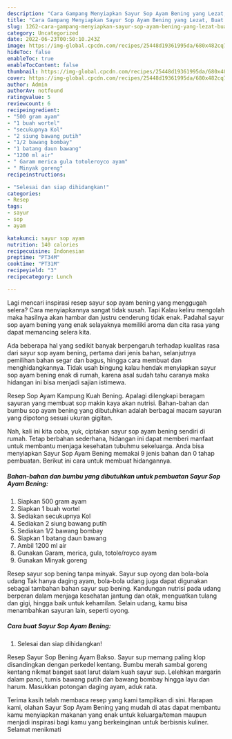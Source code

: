 ```yaml
---
description: "Cara Gampang Menyiapkan Sayur Sop Ayam Bening yang Lezat, Buat Buka Puasa Enak Banget"
title: "Cara Gampang Menyiapkan Sayur Sop Ayam Bening yang Lezat, Buat Buka Puasa Enak Banget"
slug: 1262-cara-gampang-menyiapkan-sayur-sop-ayam-bening-yang-lezat-buat-buka-puasa-enak-banget
category: Uncategorized
date: 2022-06-23T00:50:10.243Z
image: https://img-global.cpcdn.com/recipes/25448d19361995da/680x482cq70/sayur-sop-ayam-bening-foto-resep-utama.jpg
hideToc: false
enableToc: true
enableTocContent: false
thumbnail: https://img-global.cpcdn.com/recipes/25448d19361995da/680x482cq70/sayur-sop-ayam-bening-foto-resep-utama.jpg
cover: https://img-global.cpcdn.com/recipes/25448d19361995da/680x482cq70/sayur-sop-ayam-bening-foto-resep-utama.jpg
author: Admin
authorAv: notfound
ratingvalue: 5
reviewcount: 6
recipeingredient:
- "500 gram ayam"
- "1 buah wortel"
- "secukupnya Kol"
- "2 siung bawang putih"
- "1/2 bawang bombay"
- "1 batang daun bawang"
- "1200 ml air"
- " Garam merica gula totoleroyco ayam"
- " Minyak goreng"
recipeinstructions:

- "Selesai dan siap dihidangkan!"
categories:
- Resep
tags:
- sayur
- sop
- ayam

katakunci: sayur sop ayam 
nutrition: 140 calories
recipecuisine: Indonesian
preptime: "PT34M"
cooktime: "PT31M"
recipeyield: "3"
recipecategory: Lunch

---
```



Lagi mencari inspirasi resep sayur sop ayam bening yang menggugah selera? Cara menyiapkannya sangat tidak susah. Tapi Kalau keliru mengolah maka hasilnya akan hambar dan justru cenderung tidak enak. Padahal sayur sop ayam bening yang enak selayaknya memiliki aroma dan cita rasa yang dapat memancing selera kita.


Ada beberapa hal yang sedikit banyak berpengaruh terhadap kualitas rasa dari sayur sop ayam bening, pertama dari jenis bahan, selanjutnya pemilihan bahan segar dan bagus, hingga cara membuat dan menghidangkannya. Tidak usah bingung kalau hendak menyiapkan sayur sop ayam bening enak di rumah, karena asal sudah tahu caranya maka hidangan ini bisa menjadi sajian istimewa.

Resep Sop Ayam Kampung Kuah Bening. Apalagi dilengkapi beragam sayuran yang membuat sop makin kaya akan nutrisi. Bahan-bahan dan bumbu sop ayam bening yang dibutuhkan adalah berbagai macam sayuran yang dipotong sesuai ukuran gigitan.


Nah, kali ini kita coba, yuk, ciptakan sayur sop ayam bening sendiri di rumah. Tetap berbahan sederhana, hidangan ini dapat memberi manfaat untuk membantu menjaga kesehatan tubuhmu sekeluarga. Anda bisa menyiapkan Sayur Sop Ayam Bening memakai 9 jenis bahan dan 0 tahap pembuatan. Berikut ini cara untuk membuat hidangannya.

<!--inarticleads1-->

##### Bahan-bahan dan bumbu yang dibutuhkan untuk pembuatan Sayur Sop Ayam Bening:

1. Siapkan 500 gram ayam
1. Siapkan 1 buah wortel
1. Sediakan secukupnya Kol
1. Sediakan 2 siung bawang putih
1. Sediakan 1/2 bawang bombay
1. Siapkan 1 batang daun bawang
1. Ambil 1200 ml air
1. Gunakan  Garam, merica, gula, totole/royco ayam
1. Gunakan  Minyak goreng


Resep sayur sop bening tanpa minyak. Sayur sup oyong dan bola-bola udang Tak hanya daging ayam, bola-bola udang juga dapat digunakan sebagai tambahan bahan sayur sup bening. Kandungan nutrisi pada udang berperan dalam menjaga kesehatan jantung dan otak, menguatkan tulang dan gigi, hingga baik untuk kehamilan. Selain udang, kamu bisa menambahkan sayuran lain, seperti oyong. 

<!--inarticleads2-->

##### Cara buat Sayur Sop Ayam Bening:


1. Selesai dan siap dihidangkan!

Resep Sayur Sop Bening Ayam Bakso. Sayur sup memang paling klop disandingkan dengan perkedel kentang. Bumbu merah sambal goreng kentang nikmat banget saat larut dalam kuah sayur sup. Lelehkan margarin dalam panci, tumis bawang putih dan bawang bombay hingga layu dan harum. Masukkan potongan daging ayam, aduk rata. 

Terima kasih telah membaca resep yang kami tampilkan di sini. Harapan kami, olahan Sayur Sop Ayam Bening yang mudah di atas dapat membantu kamu menyiapkan makanan yang enak untuk keluarga/teman maupun menjadi inspirasi bagi kamu yang berkeinginan untuk berbisnis kuliner. Selamat menikmati
